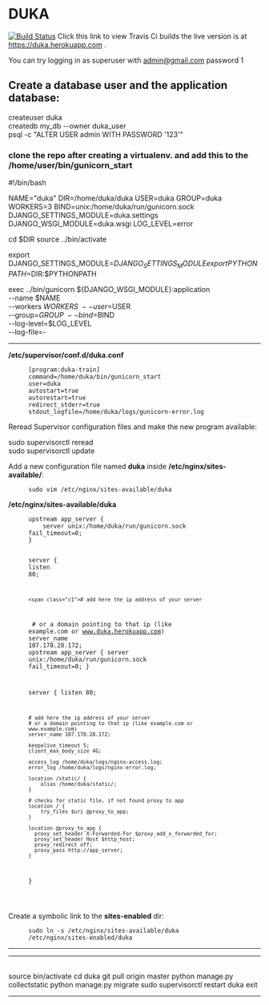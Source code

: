 # DUKA
[![Build Status](https://travis-ci.org/kipkemei/duka.svg?branch=master)](https://travis-ci.org/kipkemei/duka)
 Click this link to view Travis Ci builds
the live version is at https://duka.herokuapp.com .

You can try logging in as superuser with admin@gmail.com password 1


## Create a database user and the application database:
createuser duka <br>
createdb my_db --owner duka_user <br>
psql -c "ALTER USER admin WITH PASSWORD '123'" <br>

### clone the repo after creating a virtualenv. and add this to the /home/user/bin/gunicorn_start

#!/bin/bash

NAME="duka"
DIR=/home/duka/duka
USER=duka
GROUP=duka
WORKERS=3
BIND=unix:/home/duka/run/gunicorn.sock
DJANGO_SETTINGS_MODULE=duka.settings
DJANGO_WSGI_MODULE=duka.wsgi
LOG_LEVEL=error

cd $DIR
source ../bin/activate

export DJANGO_SETTINGS_MODULE=$DJANGO_SETTINGS_MODULE
export PYTHONPATH=$DIR:$PYTHONPATH

exec ../bin/gunicorn ${DJANGO_WSGI_MODULE}:application \
  --name $NAME \
  --workers $WORKERS \
  --user=$USER \
  --group=$GROUP \
  --bind=$BIND \
  --log-level=$LOG_LEVEL \
  --log-file=-


<hr />

<p><strong>/etc/supervisor/conf.d/duka.conf</strong></p>

<figure class="highlight"><pre><code class="language-text" data-lang="text">[program:duka-train]
command=/home/duka/bin/gunicorn_start
user=duka
autostart=true
autorestart=true
redirect_stderr=true
stdout_logfile=/home/duka/logs/gunicorn-error.log</code></pre></figure>

<p>Reread Supervisor configuration files and make the new program available:</p>
sudo supervisorctl reread <br />
sudo supervisorctl update

<p>Add a new configuration file named <strong>duka</strong> inside <strong>/etc/nginx/sites-available/</strong>:</p>

<figure class="highlight"><pre><code class="language-bash" data-lang="bash">sudo vim /etc/nginx/sites-available/duka</code></pre></figure>

<p><strong>/etc/nginx/sites-available/duka</strong></p>

<figure class="highlight"><pre><code class="language-nginx" data-lang="nginx"><span class="k">upstream</span> <span class="s">app_server</span> <span class="p">{</span>
    <span class="kn">server</span> <span class="s">unix:/home/duka/run/gunicorn.sock</span> <span class="s">fail_timeout=0</span><span class="p">;</span>
<span class="p">}</span>

<span class="k">server</span> <span class="p">{</span>
    <span class="kn">listen</span> <span class="mi">80</span><span class="p">;</span>

    <span class="c1"># add here the ip address of your server
</span>    <span class="c1"># or a domain pointing to that ip (like example.com or www.duka.herokuapp.com)
</span>    <span class="kn">server_name</span> <span class="mi">107</span><span class="s">.178.28.172</span><span class="p">;</span>
upstream app_server {
    server unix:/home/duka/run/gunicorn.sock fail_timeout=0;
}

server {
    listen 80;

    # add here the ip address of your server
    # or a domain pointing to that ip (like example.com or www.example.com)
    server_name 107.170.28.172;

    keepalive_timeout 5;
    client_max_body_size 4G;

    access_log /home/duka/logs/nginx-access.log;
    error_log /home/duka/logs/nginx-error.log;

    location /static/ {
        alias /home/duka/static/;
    }

    # checks for static file, if not found proxy to app
    location / {
        try_files $uri @proxy_to_app;
    }

    location @proxy_to_app {
      proxy_set_header X-Forwarded-For $proxy_add_x_forwarded_for;
      proxy_set_header Host $http_host;
      proxy_redirect off;
      proxy_pass http://app_server;
    }
}
    
</span></code></pre></figure>

<p>Create a symbolic link to the <strong>sites-enabled</strong> dir:</p>

<figure class="highlight"><pre><code class="language-bash" data-lang="bash">sudo ln -s /etc/nginx/sites-available/duka /etc/nginx/sites-enabled/duka</code></pre></figure>

<hr>
<hr><br>
<span class="nb">source </span>bin/activate
<span class="nb">cd </span>duka
git pull origin master
python manage.py collectstatic
python manage.py migrate
sudo supervisorctl restart duka
<span class="nb">exit</span></code></pre></figure>

<hr /
